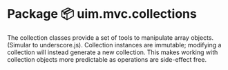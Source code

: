 # Package 📦 uim.mvc.collections
The collection classes provide a set of tools to manipulate array objects. (Simular to underscore.js).
Collection instances are immutable; modifying a collection will instead generate a new collection. This makes working with collection objects more predictable as operations are side-effect free.
